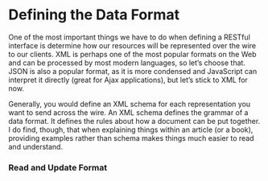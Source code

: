 # Defining the Data Format


One of the most important things we have to do when defining a RESTful interface is determine how our resources will be represented over the wire to our clients. XML is perhaps one of the most popular formats on the Web and can be processed by most modern languages, so let’s choose that. JSON is also a popular format, as it is more condensed and JavaScript can interpret it directly (great for Ajax applications), but let’s stick to XML for now.


Generally, you would define an XML schema for each representation you want to send across the wire. An XML schema defines the grammar of a data format. It defines the rules about how a document can be put together. I do find, though, that when explaining things within an article (or a book), providing examples rather than schema makes things much easier to read and understand.


### Read and Update Format


